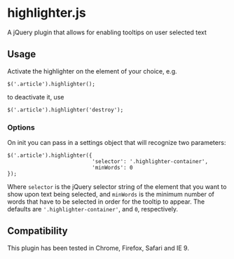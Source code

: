 highlighter.js
==============

A jQuery plugin that allows for enabling tooltips on user selected text


Usage
-----

Activate the highlighter on the element of your choice, e.g.

```
$('.article').highlighter();
```

to deactivate it, use

```
$('.article').highlighter('destroy');
```

### Options

On init you can pass in a settings object that will recognize two parameters:

```
$('.article').highlighter({
                           'selector': '.highlighter-container',
                           'minWords': 0
});
```

Where ```selector``` is the jQuery selector string of the element that you want to show upon text being selected, and ```minWords``` is the minimum number of words that have
to be selected in order for the tooltip to appear. The defaults are ```'.highlighter-container'```, and ```0```, respectively.


Compatibility
------

This plugin has been tested in Chrome, Firefox, Safari and IE 9.